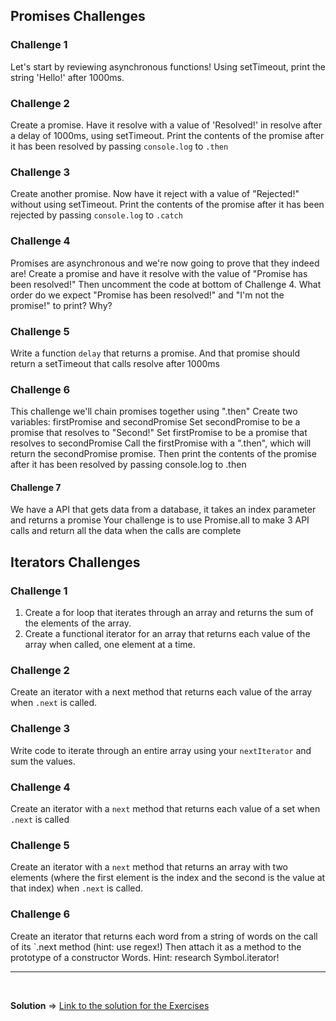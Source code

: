 ## Promises Challenges

### Challenge 1

Let's start by reviewing asynchronous functions! Using setTimeout, print the
string 'Hello!' after 1000ms.

### Challenge 2

Create a promise. Have it resolve with a value of 'Resolved!' in resolve after a
delay of 1000ms, using setTimeout. Print the contents of the promise after it
has been resolved by passing `console.log` to `.then`

### Challenge 3

Create another promise. Now have it reject with a value of "Rejected!" without
using setTimeout. Print the contents of the promise after it has been rejected
by passing `console.log` to `.catch`

### Challenge 4

Promises are asynchronous and we're now going to prove that they indeed are!
Create a promise and have it resolve with the value of "Promise has been
resolved!" Then uncomment the code at bottom of Challenge 4. What order do we
expect "Promise has been resolved!" and "I'm not the promise!" to print? Why?

### Challenge 5

Write a function `delay` that returns a promise. And that promise should return
a setTimeout that calls resolve after 1000ms

### Challenge 6

This challenge we'll chain promises together using ".then" Create two variables:
firstPromise and secondPromise Set secondPromise to be a promise that resolves
to "Second!" Set firstPromise to be a promise that resolves to secondPromise
Call the firstPromise with a ".then", which will return the secondPromise
promise. Then print the contents of the promise after it has been resolved by
passing console.log to .then

#### Challenge 7

We have a API that gets data from a database, it takes an index parameter and
returns a promise Your challenge is to use Promise.all to make 3 API calls and
return all the data when the calls are complete

## Iterators Challenges

### Challenge 1

1. Create a for loop that iterates through an array and returns the sum of the
   elements of the array.
2. Create a functional iterator for an array that
   returns each value of the array when called, one element at a time.

### Challenge 2

Create an iterator with a next method that returns each value of the array when
`.next` is called.

### Challenge 3

Write code to iterate through an entire array using your `nextIterator` and sum
the values.

### Challenge 4

Create an iterator with a `next` method that returns each value of a set when
`.next` is called

### Challenge 5

Create an iterator with a `next` method that returns an array with two elements
(where the first element is the index and the second is the value at that index)
when `.next` is called.

### Challenge 6

Create an iterator that returns each word from a string of words on the call of
its `.next method (hint: use regex!) Then attach it as a method to the prototype
of a constructor Words. Hint: research Symbol.iterator!

---

<br/>

**Solution** => [Link to the solution for the Exercises](https://gist.github.com/aegorenkov/2ae91cabf21223bddca8c5b3ef3ec6f6#file-promises-js)
